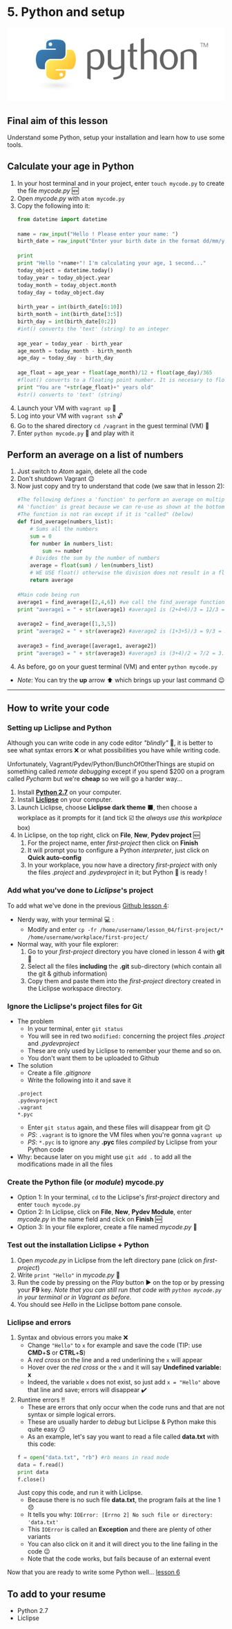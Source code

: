 # 5. Python and setup

[![Python][python_image]][python_link]

## Final aim of this lesson
Understand some Python, setup your installation and learn how to use some tools.

## Calculate your age in Python
1. In your host terminal and in your project, enter `touch mycode.py` to create the file *mycode.py* :new:
2. Open *mycode.py* with `atom mycode.py`
3. Copy the following into it:
   ```python
   from datetime import datetime
   
   name = raw_input("Hello ! Please enter your name: ")
   birth_date = raw_input("Enter your birth date in the format dd/mm/yyyy: ")
   
   print
   print "Hello "+name+"! I'm calculating your age, 1 second..."
   today_object = datetime.today()
   today_year = today_object.year
   today_month = today_object.month
   today_day = today_object.day
   
   birth_year = int(birth_date[6:10])
   birth_month = int(birth_date[3:5])
   birth_day = int(birth_date[0:2])
   #int() converts the 'text' (string) to an integer
   
   age_year = today_year - birth_year
   age_month = today_month - birth_month
   age_day = today_day - birth_day
   
   age_float = age_year + float(age_month)/12 + float(age_day)/365
   #float() converts to a floating point number. It is necesary to floating point divisions !
   print "You are "+str(age_float)+" years old"
   #str() converts to 'text' (string)
   ```
3. Launch your VM with `vagrant up` :rocket:
4. Log into your VM with `vagrant ssh` :unlock:
5. Go to the shared directory `cd /vagrant` in the guest terminal (VM) :file_folder:
6. Enter `python mycode.py` :snake: and play with it

## Perform an average on a list of numbers
1. Just switch to *Atom* again, delete all the code
2. Don't shutdown Vagrant :wink:
3. Now just copy and try to understand that code (we saw that in lesson 2):
   ```python
   #The following defines a 'function' to perform an average on multiple numbers
   #A 'function' is great because we can re-use as shown at the bottom of the code
   #The function is not ran except if it is "called" (below)
   def find_average(numbers_list):
       # Sums all the numbers
       sum = 0
       for number in numbers_list:
           sum += number
       # Divides the sum by the number of numbers
       average = float(sum) / len(numbers_list)
       # WE USE float() otherwise the division does not result in a floating number
       return average

   #Main code being run
   average1 = find_average([2,4,6]) #we call the find_average function !
   print "average1 = " + str(average1) #average1 is (2+4+6)/3 = 12/3 = 4

   average2 = find_average([1,3,5])
   print "average2 = " + str(average2) #average2 is (1+3+5)/3 = 9/3 = 3

   average3 = find_average([average1, average2])
   print "average3 = " + str(average3) #average3 is (3+4)/2 = 7/2 = 3.5
   ```
4. As before, go on your guest terminal (VM) and enter `python mycode.py`
- *Note*: You can try the **up** arrow :arrow_up: which brings up your last command :wink:

***

## How to write your code

### Setting up Liclipse and Python

Although you can write code in any code editor *"blindly"* :see_no_evil:, 
it is better to see what syntax errors :x: or what possibilities you have while writing code.

Unfortunately, Vagrant/Pydev/Python/BunchOfOtherThings are stupid on something called *remote debugging*
except if you spend $200 on a program called *Pycharm* but we're **cheap** so we will go a harder way...

1. Install [**Python 2.7**][python_link] on your computer.
2. Install [**Liclipse**][liclipse_link] on your computer.
3. Launch Liclipse, choose **Liclipse dark theme** :black_large_square:,
   then choose a workplace as it prompts for it (and tick :ballot_box_with_check:
   the *always use this workplace* box)
4. In Liclipse, on the top right, click on **File**, **New**, **Pydev project** :new:
	1. For the project name, enter *first-project* then click on **Finish**
	2. It will prompt you to configure a Python *interpreter*, just click on **Quick auto-config**
	3. In your workplace, you now have a directory *first-project* with only the files *.project* and *.pydevproject* in it; but Python :snake: is ready !

### Add what you've done to *Liclipse*'s project
To add what we've done in the previous [Github lesson 4][lesson_04]:
- Nerdy way, with your terminal :computer: :
	- Modify and enter `cp -fr /home/username/lesson_04/first-project/* /home/username/workplace/first-project/`
- Normal way, with your file explorer:
	1. Go to your *first-project* directory you have cloned in lesson 4 with **git** :open_file_folder:
	2. Select all the files **including** the **.git** sub-directory (which contain all the git & github information)
	3. Copy them and paste them into the *first-project* directory created in the Liclipse workspace directory.

### Ignore the Liclipse's project files for Git
- The problem
    - In your terminal, enter `git status`
    - You will see in red two `modified:` concerning the project files *.project* and *.pydevproject*
    - These are only used by Liclipse to remember your theme and so on.
    - You don't want them to be uploaded to Github
- The solution
    - Create a file *.gitignore*
    - Write the following into it and save it
    ```
    .project
    .pydevproject
    .vagrant
    *.pyc
    ```
    - Enter `git status` again, and these files will disappear from git :wink:
    - *PS*: `.vagrant` is to ignore the VM files when you're gonna `vagrant up`
    - *PS*: `*.pyc` is to ignore any **.pyc** files *compiled* by Liclipse from your Python code
- Why: because later on you might use `git add .` to add all the modifications made in all the files

### Create the Python file (or *module*) mycode.py
- Option 1: In your terminal, `cd` to the Liclipse's *first-project* directory and enter `touch mycode.py`
- Option 2: In Liclipse, click on **File**, **New**, **Pydev Module**, enter *mycode.py* in the name field and click on **Finish** :new:
- Option 3: In your file explorer, create a file named *mycode.py* :page_with_curl:

### Test out the installation Liclipse + Python
1. Open *mycode.py* in Liclipse from the left directory pane (click on *first-project*)
2. Write `print "Hello"` in *mycode.py* :dolphin:
3. Run the code by pressing on the *Play* button :arrow_forward: on the top or by pressing your **F9** key. 
  *Note that you can still run that code with `python mycode.py` in your terminal or in Vagrant as before.*
4. You should see *Hello* in the Liclipse bottom pane console.

### Liclipse and errors
1. Syntax and obvious errors you make :x:
    - Change `"Hello"` to `x` for example and save the code (TIP: use **CMD**+**S** or **CTRL**+**S**)
	- A *red cross* on the line and a red underlining the `x` will appear
	- Hover over the *red cross* or the `x` and it will say **Undefined variable: x**
	- Indeed, the variable `x` does not exist, so just add `x = "Hello"` above that line and save; errors will disappear :heavy_check_mark:
2. Runtime errors :bangbang:
	- These are errors that only occur when the code runs and that are not syntax or simple logical errors.
	- These are usually harder to *debug* but Liclipse & Python make this quite easy :smirk:
	- As an example, let's say you want to read a file called **data.txt** with this code:
    ```python
    f = open("data.txt", "rb") #rb means in read mode
    data = f.read()
    print data
    f.close()
    ```
    Just copy this code, and run it with Liclipse.
    - Because there is no such file **data.txt**, the program fails at the line 1 :disappointed:
    - It tells you why: `IOError: [Errno 2] No such file or directory: 'data.txt'`
    - This `IOError` is called an **Exception** and there are plenty of other variants
    - You can also click on it and it will direct you to the line failing in the code :wink:
    - Note that the code works, but fails because of an external event
    
Now that you are ready to write some Python well... [lesson 6][lesson_06]

## To add to your resume
- Python 2.7
- Liclipse

[python_image]: /internals/icons/python.png
[python_link]: https://www.python.org/downloads/release/python-2713/
[liclipse_link]: https://www.liclipse.com/download.html
[lesson_04]: /04.%20Github
[lesson_06]: /06.%20Python%20and%20your%20first%20code